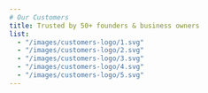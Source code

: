```yaml
---
# Our Customers
title: Trusted by 50+ founders & business owners
list:
  - "/images/customers-logo/1.svg"
  - "/images/customers-logo/2.svg"
  - "/images/customers-logo/3.svg"
  - "/images/customers-logo/4.svg"
  - "/images/customers-logo/5.svg"
---
```

